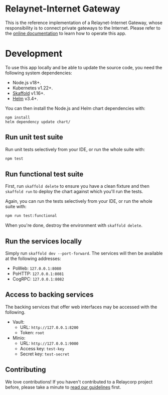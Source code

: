 # Relaynet-Internet Gateway

This is the reference implementation of a Relaynet-Internet Gateway, whose responsibility is to connect private gateways to the Internet. Please refer to the [online documentation](https://docs.relaycorp.tech/relaynet-internet-gateway/) to learn how to operate this app.

# Development

To use this app locally and be able to update the source code, you need the following system dependencies:

- Node.js v18+.
- Kubernetes v1.22+.
- [Skaffold](https://skaffold.dev/) v1.16+.
- [Helm](https://helm.sh/) v3.4+.

You can then install the Node.js and Helm chart dependencies with:

```
npm install
helm dependency update chart/
```

## Run unit test suite

Run unit tests selectively from your IDE, or run the whole suite with:

```bash
npm test
```

## Run functional test suite

First, run `skaffold delete` to ensure you have a clean fixture and then `skaffold run` to deploy the chart against which you'll run the tests.

Again, you can run the tests selectively from your IDE, or run the whole suite with:

```bash
npm run test:functional
```

When you're done, destroy the environment with `skaffold delete`.

## Run the services locally

Simply run `skaffold dev --port-forward`. The services will then be available at the following addresses:

- PoWeb: `127.0.0.1:8080`
- PoHTTP: `127.0.0.1:8081`
- CogRPC: `127.0.0.1:8082`

## Access to backing services

The backing services that offer web interfaces may be accessed with the following.

- Vault:
  - URL: `http://127.0.0.1:8200`
  - Token: `root`
- Minio:
  - URL: `http://127.0.0.1:9000`
  - Access key: `test-key`
  - Secret key: `test-secret`

## Contributing

We love contributions! If you haven't contributed to a Relaycorp project before, please take a minute to [read our guidelines](https://github.com/relaycorp/.github/blob/master/CONTRIBUTING.md) first.
